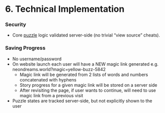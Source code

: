 # 6. Technical Implementation

### Security

- Core [puzzle](4%20Puzzle%20Mechanics%201c4152c17a908070aafee18a37826658.md) logic validated server-side (no trivial “view source” cheats).

### Saving Progress

- No username/password
- On website launch each user will have a NEW magic link generated e.g. neondreams.world?magic=yellow-buzz-5842
    - Magic link will be generated from 2 lists of words and numbers concatenated with hyphens
    - Story progress for a given magic link will be stored on a server side
    - After revisiting the page, if user wants to continue, will need to use magic link from a previous visit
- Puzzle states are tracked server-side, but not explicitly shown to the user